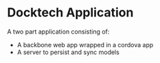 Docktech Application
====================

A two part application consisting of:

* A backbone web app wrapped in a cordova app
* A server to persist and sync models
